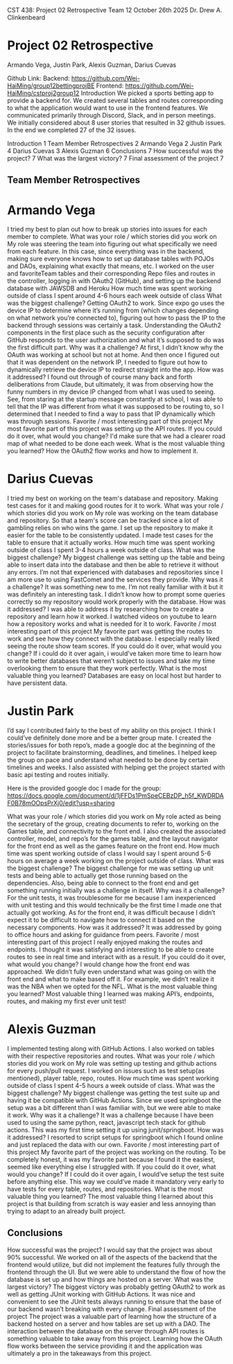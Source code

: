 CST 438: Project 02 Retrospective
Team 12
October 26th 2025
Dr. Drew A. Clinkenbeard


# Project 02 Retrospective
Armando Vega, Justin Park, Alexis Guzman, Darius Cuevas

Github Link: 
Backend: https://github.com/Wei-HaiMing/group12bettingprojBE 
Frontend: https://github.com/Wei-HaiMing/cstproj2group12 
Introduction
We picked a sports betting app to provide a backend for. We created several tables and routes corresponding to what the application would want to use in the frontend features.
We communicated primarily through Discord, Slack, and in person meetings.
We initially considered about 8 user stories that resulted in 32 github issues.  In the end we completed 27 of the 32 issues.

Introduction	1
Team Member Retrospectives	2
Armando Vega                                                                                                                                                      2
Justin Park                                                                                                                                                            4
Darius Cuevas                                                                                                                                                      3
Alexis Guzman                                                                                                                                                     6
Conclusions	7
How successful was the project?	7
What was the largest victory?	7
Final assessment of the project	7


## Team Member Retrospectives
# Armando Vega
I tried my best to plan out how to break up stories into issues for each member to complete.
What was your role / which stories did you work on
My role was steering the team into figuring out what specifically we need from each feature. In this case, since everything was in the backend, making sure everyone knows how to set up database tables with POJOs and DAOs, explaining what exactly that means, etc.
I worked on the user and favoriteTeam tables and their corresponding Repo files and routes in the controller, logging in with OAuth2 (GitHub), and setting up the backend database with JAWSDB and Heroku
How much time was spent working outside of class
I spent around 4-6 hours each week outside of class
What was the biggest challenge? 
Getting OAuth2 to work. Since expo go uses the device IP to determine where it’s running from (which changes depending on what network you’re connected to), figuring out how to pass the IP to the backend through sessions was certainly a task. Understanding the OAuth2 components in the first place such as the security configuration after GitHub responds to the user authorization and what it’s supposed to do was the first difficult part.
Why was it a challenge?
At first, I didn’t know why the OAuth was working at school but not at home. And then once I figured out that it was dependent on the network IP, I needed to figure out how to dynamically retrieve the device IP to redirect straight into the app. 
How was it addressed?
I found out through of course many back and forth deliberations from Claude, but ultimately, it was from observing how the funny numbers in my device IP changed from what I was used to seeing. See, from staring at the startup message constantly at school, I was able to tell that the IP was different from what it was supposed to be routing to, so I determined that I needed to find a way to pass that IP dynamically which was through sessions. 
Favorite / most interesting part of this project
My most favorite part of this project was setting up the API routes.
If you could do it over, what would you change?
I'd make sure that we had a clearer road map of what needed to be done each week.
What is the most valuable thing you learned?
How the OAuth2 flow works and how to implement it.
# Darius Cuevas
I tried my best on working on the team's database and repository. Making test cases for it and making good routes for it to work.
What was your role / which stories did you work on
My role was working on the team database and repository. So that a team's score can be tracked since a lot of gambling relies on who wins the game. I set up the repository to make it easier for the table to be consistently updated. I made test cases for the table to ensure that it actually works.
How much time was spent working outside of class
I spent 3-4 hours a week outside of class.
What was the biggest challenge? 
My biggest challenge was setting up the table and being able to insert data into the database and then be able to retrieve it without any errors. I’m not that experienced with databases and repositories since I am more use to using FastComet and the services they provide.
Why was it a challenge?
It was something new to me. I’m not really familiar with it but it was definitely an interesting task. I didn’t know how to prompt some queries correctly so my repository would work properly with the database.
How was it addressed?
I was able to address it by researching how to create a repository and learn how it worked. I watched videos on youtube to learn how a repository works and what is needed for it to work.
Favorite / most interesting part of this project
My favorite part was getting the routes to work and see how they connect with the database. I especially really liked seeing the route show team scores.
If you could do it over, what would you change?
If i could do it over again, i would’ve taken more time to learn how to write better databases that weren’t subject to issues and take my time overlooking them to ensure that they work perfectly.
What is the most valuable thing you learned?
Databases are easy on local host but harder to have persistent data.



# Justin Park
I’d say I contributed fairly to the best of my ability on this project. I think I could’ve definitely done more and be a better group mate. I created the stories/issues for both repo’s, made a google doc at the beginning of the project to facilitate brainstorming, deadlines, and timelines. I helped keep the group on pace and understand what needed to be done by certain timelines and weeks. I also assisted with helping get the project started with basic api testing and routes initially. 


Here is the provided google doc I made for the group: https://docs.google.com/document/d/1jFFDs1PmSpeCEBzDP_h5f_KWDRDAF0B78mOOpsPrXj0/edit?usp=sharing

What was your role / which stories did you work on
My role acted as being the secretary of the group, creating documents to refer to, working on the Games table, and connectivity to the front end.
I also created the associated controller, model, and repo’s for the games table, and the layout navigator for the front end as well as the games feature on the front end.
How much time was spent working outside of class
I would say I spent around 5-6 hours on average a week working on the project outside of class. 
What was the biggest challenge? 
The biggest challenge for me was setting up unit tests and being able to actually get those running based on the dependencies. Also, being able to connect to the front end and get something running initially was a challenge in itself.
Why was it a challenge?
For the unit tests, it was troublesome for me because I am inexperienced with unit testing and this would technically be the first time I made one that actually got working.
As for the front end, it was difficult because I didn’t expect it to be difficult to navigate how to connect it based on the necessary components.
How was it addressed?
It was addressed by going to office hours and asking for guidance from peers. 
Favorite / most interesting part of this project
I really enjoyed making the routes and endpoints. I thought it was satisfying and interesting to be able to create routes to see in real time and interact with as a result. 
If you could do it over, what would you change?
I would change how the front end was approached. We didn’t fully even understand what was going on with the front end and what to make based off it. For example, we didn’t realize it was the NBA when we opted for the NFL. 
What is the most valuable thing you learned?
Most valuable thing I learned was making API’s, endpoints, routes, and making my first ever unit test!


# Alexis Guzman
I implemented testing along with GitHub Actions. I also worked on tables with their respective repositories and routes.
What was your role / which stories did you work on
My role was setting up testing and github actions for every push/pull request. I worked on issues such as test setup(as mentioned), player table, repo, routes.
How much time was spent working outside of class
I spent 4-5 hours a week outside of class.
What was the biggest challenge? 
My biggest challenge was getting the test suite up and having it be compatible with GitHub Actions. Since we used springboot the setup was a bit different than I was familiar with, but we were able to make it work.
Why was it a challenge?
It was a challenge because I have been used to using the same python, react, javascript tech stack for github actions. This was my first time setting it up using junit/springboot.
How was it addressed?
I resorted to script setups for springboot which I found online and just replaced the data with our own.
Favorite / most interesting part of this project
My favorite part of the project was working on the routing. To be completely honest, it was my favorite part because I found it the easiest, seemed like everything else I struggled with.
If you could do it over, what would you change?
If I could do it over again, I would’ve setup the test suite before anything else. This way we could’ve made it mandatory very early to have tests for every table, routes, and repositories.
What is the most valuable thing you learned?
The most valuable thing I learned about this project is that building from scratch is way easier and less annoying than trying to adapt to an already built project.

## Conclusions
How successful was the project?
I would say that the project was about 90% successful. We worked on all of the aspects of the backend that the frontend would utilize, but did not implement the features fully through the frontend through the UI. But we were able to understand the flow of how the database is set up and how things are hosted on a server.
What was the largest victory?
The biggest victory was probably getting OAuth2 to work as well as getting JUnit working with GitHub Actions. It was nice and convenient to see the JUnit tests always running to ensure that the base of our backend wasn’t breaking with every change.
Final assessment of the project
The project was a valuable part of learning how the structure of a backend hosted on a server and how tables are set up with a DAO. The interaction between the database on the server through API routes is something valuable to take away from this project. Learning how the OAuth flow works between the service providing it and the application was ultimately a pro in the takeaways from this project.
